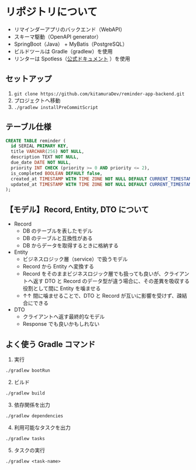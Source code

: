 # リポジトリについて

- リマインダーアプリのバックエンド（WebAPI）
- スキーマ駆動（OpenAPI generator）
- SpringBoot（Java） + MyBatis（PostgreSQL）
- ビルドツールは Gradle（gradlew）を使用
- リンターは Spotless（[公式ドキュメント](https://github.com/diffplug/spotless/tree/main/plugin-gradle) ）を使用

## セットアップ

1. `git clone https://github.com/kitamuraDev/reminder-app-backend.git`
2. プロジェクトへ移動
3. `./gradlew installPreCommitScript`

## テーブル仕様

```sql
CREATE TABLE reminder (
  id SERIAL PRIMARY KEY,
  title VARCHAR(256) NOT NULL,
  description TEXT NOT NULL,
  due_date DATE NOT NULL,
  priority INT CHECK (priority >= 0 AND priority <= 2),
  is_completed BOOLEAN DEFAULT false,
  created_at TIMESTAMP WITH TIME ZONE NOT NULL DEFAULT CURRENT_TIMESTAMP,
  updated_at TIMESTAMP WITH TIME ZONE NOT NULL DEFAULT CURRENT_TIMESTAMP
);
```

## 【モデル】Record, Entity, DTO について

- Record
  - DB のテーブルを表したモデル
  - DB のテーブルと互換性がある
  - DB からデータを取得するときに格納する
- Entity
  - ビジネスロジック層（service）で扱うモデル
  - Record から Entity へ変換する
  - Record をそのままビジネスロジック層でも扱っても良いが、クライアントへ返す DTO と Record のデータ型が違う場合に、その差異を吸収する役割として間に Entity を噛ませる
  - ↑↑ 間に噛ませることで、DTO と Record が互いに影響を受けず、疎結合にできる
- DTO
  - クライアントへ返す最終的なモデル
  - Response でも良いかもしれない

## よく使う Gradle コマンド

1. 実行

```
./gradlew bootRun
```

2. ビルド

```
./gradlew build
```

3. 依存関係を出力

```
./gradlew dependencies
```

4. 利用可能なタスクを出力

```
./gradlew tasks
```

5. タスクの実行

```
./gradlew <task-name>
```
